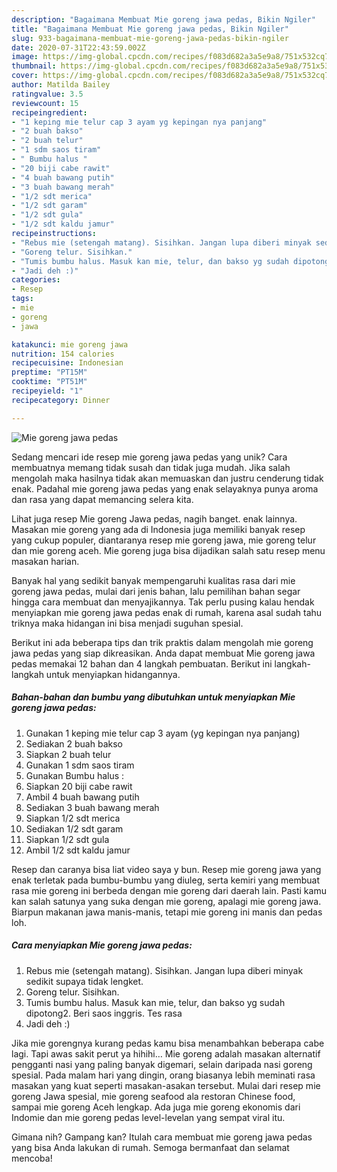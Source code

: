```yaml
---
description: "Bagaimana Membuat Mie goreng jawa pedas, Bikin Ngiler"
title: "Bagaimana Membuat Mie goreng jawa pedas, Bikin Ngiler"
slug: 933-bagaimana-membuat-mie-goreng-jawa-pedas-bikin-ngiler
date: 2020-07-31T22:43:59.002Z
image: https://img-global.cpcdn.com/recipes/f083d682a3a5e9a8/751x532cq70/mie-goreng-jawa-pedas-foto-resep-utama.jpg
thumbnail: https://img-global.cpcdn.com/recipes/f083d682a3a5e9a8/751x532cq70/mie-goreng-jawa-pedas-foto-resep-utama.jpg
cover: https://img-global.cpcdn.com/recipes/f083d682a3a5e9a8/751x532cq70/mie-goreng-jawa-pedas-foto-resep-utama.jpg
author: Matilda Bailey
ratingvalue: 3.5
reviewcount: 15
recipeingredient:
- "1 keping mie telur cap 3 ayam yg kepingan nya panjang"
- "2 buah bakso"
- "2 buah telur"
- "1 sdm saos tiram"
- " Bumbu halus "
- "20 biji cabe rawit"
- "4 buah bawang putih"
- "3 buah bawang merah"
- "1/2 sdt merica"
- "1/2 sdt garam"
- "1/2 sdt gula"
- "1/2 sdt kaldu jamur"
recipeinstructions:
- "Rebus mie (setengah matang). Sisihkan. Jangan lupa diberi minyak sedikit supaya tidak lengket."
- "Goreng telur. Sisihkan."
- "Tumis bumbu halus. Masuk kan mie, telur, dan bakso yg sudah dipotong2. Beri saos inggris. Tes rasa"
- "Jadi deh :)"
categories:
- Resep
tags:
- mie
- goreng
- jawa

katakunci: mie goreng jawa 
nutrition: 154 calories
recipecuisine: Indonesian
preptime: "PT15M"
cooktime: "PT51M"
recipeyield: "1"
recipecategory: Dinner

---
```



![Mie goreng jawa pedas](https://img-global.cpcdn.com/recipes/f083d682a3a5e9a8/751x532cq70/mie-goreng-jawa-pedas-foto-resep-utama.jpg)

Sedang mencari ide resep mie goreng jawa pedas yang unik? Cara membuatnya memang tidak susah dan tidak juga mudah. Jika salah mengolah maka hasilnya tidak akan memuaskan dan justru cenderung tidak enak. Padahal mie goreng jawa pedas yang enak selayaknya punya aroma dan rasa yang dapat memancing selera kita.

Lihat juga resep Mie goreng Jawa pedas, nagih banget. enak lainnya. Masakan mie goreng yang ada di Indonesia juga memiliki banyak resep yang cukup populer, diantaranya resep mie goreng jawa, mie goreng telur dan mie goreng aceh. Mie goreng juga bisa dijadikan salah satu resep menu masakan harian.

Banyak hal yang sedikit banyak mempengaruhi kualitas rasa dari mie goreng jawa pedas, mulai dari jenis bahan, lalu pemilihan bahan segar hingga cara membuat dan menyajikannya. Tak perlu pusing kalau hendak menyiapkan mie goreng jawa pedas enak di rumah, karena asal sudah tahu triknya maka hidangan ini bisa menjadi suguhan spesial.


Berikut ini ada beberapa tips dan trik praktis dalam mengolah mie goreng jawa pedas yang siap dikreasikan. Anda dapat membuat Mie goreng jawa pedas memakai 12 bahan dan 4 langkah pembuatan. Berikut ini langkah-langkah untuk menyiapkan hidangannya.

<!--inarticleads1-->

##### Bahan-bahan dan bumbu yang dibutuhkan untuk menyiapkan Mie goreng jawa pedas:

1. Gunakan 1 keping mie telur cap 3 ayam (yg kepingan nya panjang)
1. Sediakan 2 buah bakso
1. Siapkan 2 buah telur
1. Gunakan 1 sdm saos tiram
1. Gunakan  Bumbu halus :
1. Siapkan 20 biji cabe rawit
1. Ambil 4 buah bawang putih
1. Sediakan 3 buah bawang merah
1. Siapkan 1/2 sdt merica
1. Sediakan 1/2 sdt garam
1. Siapkan 1/2 sdt gula
1. Ambil 1/2 sdt kaldu jamur


Resep dan caranya bisa liat video saya y bun. Resep mie goreng jawa yang enak terletak pada bumbu-bumbu yang diuleg, serta kemiri yang membuat rasa mie goreng ini berbeda dengan mie goreng dari daerah lain. Pasti kamu kan salah satunya yang suka dengan mie goreng, apalagi mie goreng jawa. Biarpun makanan jawa manis-manis, tetapi mie goreng ini manis dan pedas loh. 

<!--inarticleads2-->

##### Cara menyiapkan Mie goreng jawa pedas:

1. Rebus mie (setengah matang). Sisihkan. Jangan lupa diberi minyak sedikit supaya tidak lengket.
1. Goreng telur. Sisihkan.
1. Tumis bumbu halus. Masuk kan mie, telur, dan bakso yg sudah dipotong2. Beri saos inggris. Tes rasa
1. Jadi deh :)


Jika mie gorengnya kurang pedas kamu bisa menambahkan beberapa cabe lagi. Tapi awas sakit perut ya hihihi… Mie goreng adalah masakan alternatif pengganti nasi yang paling banyak digemari, selain daripada nasi goreng spesial. Pada malam hari yang dingin, orang biasanya lebih meminati rasa masakan yang kuat seperti masakan-asakan tersebut. Mulai dari resep mie goreng Jawa spesial, mie goreng seafood ala restoran Chinese food, sampai mie goreng Aceh lengkap. Ada juga mie goreng ekonomis dari Indomie dan mie goreng pedas level-levelan yang sempat viral itu. 

Gimana nih? Gampang kan? Itulah cara membuat mie goreng jawa pedas yang bisa Anda lakukan di rumah. Semoga bermanfaat dan selamat mencoba!
